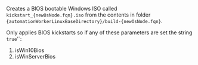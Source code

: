 Creates a BIOS bootable Windows ISO called `kickstart_{newOsNode.fqn}.iso` from the contents in folder `{automationWorkerLinuxBaseDirectory}/build-{newOsNode.fqn}`.


Only applies BIOS kickstarts so if any of these parameters are set the string `true`'`:

1. isWin10Bios
2. isWinServerBios